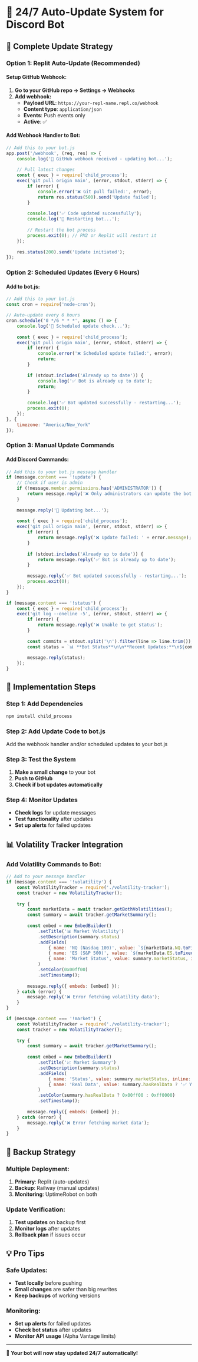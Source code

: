 # 🔄 24/7 Auto-Update System for Discord Bot

## 🎯 **Complete Update Strategy**

### **Option 1: Replit Auto-Update (Recommended)**

#### **Setup GitHub Webhook:**
1. **Go to your GitHub repo → Settings → Webhooks**
2. **Add webhook:**
   - **Payload URL**: `https://your-repl-name.repl.co/webhook`
   - **Content type**: `application/json`
   - **Events**: Push events only
   - **Active**: ✅

#### **Add Webhook Handler to Bot:**
```javascript
// Add this to your bot.js
app.post('/webhook', (req, res) => {
    console.log('🔄 GitHub webhook received - updating bot...');
    
    // Pull latest changes
    const { exec } = require('child_process');
    exec('git pull origin main', (error, stdout, stderr) => {
        if (error) {
            console.error('❌ Git pull failed:', error);
            return res.status(500).send('Update failed');
        }
        
        console.log('✅ Code updated successfully');
        console.log('🔄 Restarting bot...');
        
        // Restart the bot process
        process.exit(0); // PM2 or Replit will restart it
    });
    
    res.status(200).send('Update initiated');
});
```

### **Option 2: Scheduled Updates (Every 6 Hours)**

#### **Add to bot.js:**
```javascript
// Add this to your bot.js
const cron = require('node-cron');

// Auto-update every 6 hours
cron.schedule('0 */6 * * *', async () => {
    console.log('🔄 Scheduled update check...');
    
    const { exec } = require('child_process');
    exec('git pull origin main', (error, stdout, stderr) => {
        if (error) {
            console.error('❌ Scheduled update failed:', error);
            return;
        }
        
        if (stdout.includes('Already up to date')) {
            console.log('✅ Bot is already up to date');
            return;
        }
        
        console.log('✅ Bot updated successfully - restarting...');
        process.exit(0);
    });
}, {
    timezone: "America/New_York"
});
```

### **Option 3: Manual Update Commands**

#### **Add Discord Commands:**
```javascript
// Add this to your bot.js message handler
if (message.content === '!update') {
    // Check if user is admin
    if (!message.member.permissions.has('ADMINISTRATOR')) {
        return message.reply('❌ Only administrators can update the bot.');
    }
    
    message.reply('🔄 Updating bot...');
    
    const { exec } = require('child_process');
    exec('git pull origin main', (error, stdout, stderr) => {
        if (error) {
            return message.reply('❌ Update failed: ' + error.message);
        }
        
        if (stdout.includes('Already up to date')) {
            return message.reply('✅ Bot is already up to date');
        }
        
        message.reply('✅ Bot updated successfully - restarting...');
        process.exit(0);
    });
}

if (message.content === '!status') {
    const { exec } = require('child_process');
    exec('git log --oneline -5', (error, stdout, stderr) => {
        if (error) {
            return message.reply('❌ Unable to get status');
        }
        
        const commits = stdout.split('\n').filter(line => line.trim());
        const status = `📊 **Bot Status**\n\n**Recent Updates:**\n${commits.map(commit => `• ${commit}`).join('\n')}`;
        
        message.reply(status);
    });
}
```

## 🔧 **Implementation Steps**

### **Step 1: Add Dependencies**
```bash
npm install child_process
```

### **Step 2: Add Update Code to bot.js**
Add the webhook handler and/or scheduled updates to your bot.js

### **Step 3: Test the System**
1. **Make a small change** to your bot
2. **Push to GitHub**
3. **Check if bot updates automatically**

### **Step 4: Monitor Updates**
- **Check logs** for update messages
- **Test functionality** after updates
- **Set up alerts** for failed updates

## 📊 **Volatility Tracker Integration**

### **Add Volatility Commands to Bot:**
```javascript
// Add to your message handler
if (message.content === '!volatility') {
    const VolatilityTracker = require('./volatility-tracker');
    const tracker = new VolatilityTracker();
    
    try {
        const marketData = await tracker.getBothVolatilities();
        const summary = await tracker.getMarketSummary();
        
        const embed = new EmbedBuilder()
            .setTitle('📊 Market Volatility')
            .setDescription(summary.status)
            .addFields(
                { name: 'NQ (Nasdaq 100)', value: `${marketData.NQ.toFixed(2)}%`, inline: true },
                { name: 'ES (S&P 500)', value: `${marketData.ES.toFixed(2)}%`, inline: true },
                { name: 'Market Status', value: summary.marketStatus, inline: true }
            )
            .setColor(0x00ff00)
            .setTimestamp();
        
        message.reply({ embeds: [embed] });
    } catch (error) {
        message.reply('❌ Error fetching volatility data');
    }
}

if (message.content === '!market') {
    const VolatilityTracker = require('./volatility-tracker');
    const tracker = new VolatilityTracker();
    
    try {
        const summary = await tracker.getMarketSummary();
        
        const embed = new EmbedBuilder()
            .setTitle('📈 Market Summary')
            .setDescription(summary.status)
            .addFields(
                { name: 'Status', value: summary.marketStatus, inline: true },
                { name: 'Real Data', value: summary.hasRealData ? '✅ Yes' : '❌ No', inline: true }
            )
            .setColor(summary.hasRealData ? 0x00ff00 : 0xff0000)
            .setTimestamp();
        
        message.reply({ embeds: [embed] });
    } catch (error) {
        message.reply('❌ Error fetching market data');
    }
}
```

## 🚨 **Backup Strategy**

### **Multiple Deployment:**
1. **Primary**: Replit (auto-updates)
2. **Backup**: Railway (manual updates)
3. **Monitoring**: UptimeRobot on both

### **Update Verification:**
1. **Test updates** on backup first
2. **Monitor logs** after updates
3. **Rollback plan** if issues occur

## 💡 **Pro Tips**

### **Safe Updates:**
- **Test locally** before pushing
- **Small changes** are safer than big rewrites
- **Keep backups** of working versions

### **Monitoring:**
- **Set up alerts** for failed updates
- **Check bot status** after updates
- **Monitor API usage** (Alpha Vantage limits)

---

**🎉 Your bot will now stay updated 24/7 automatically!**
